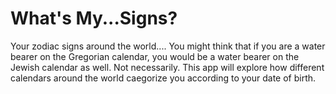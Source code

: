 # What's My...Signs?
Your zodiac signs around the world....
You might think that if you are a water bearer on the Gregorian calendar, you would be a water bearer on the Jewish calendar as well. Not necessarily. This app will explore how different calendars around the world caegorize you according to your date of birth.
